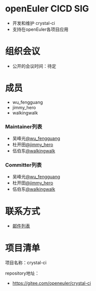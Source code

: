 # openEuler CICD SIG

- 开发和维护 crystal-ci
- 支持在openEuler各项目应用

# 组织会议

- 公开的会议时间：待定

# 成员

- wu_fengguang
- jimmy_hero
- walkingwalk

### Maintainer列表

- 吴峰光[@wu_fengguang](https://gitee.com/wu_fengguang)
- 杜开田[@jimmy_hero](https://gitee.com/jimmy_hero)
- 伍伯东[@walkingwalk](https://gitee.com/walkingwalk)

### Committer列表

- 吴峰光[@wu_fengguang](https://gitee.com/wu_fengguang)
- 杜开田[@jimmy_hero](https://gitee.com/jimmy_hero)
- 伍伯东[@walkingwalk](https://gitee.com/walkingwalk)

# 联系方式

- [邮件列表](crystal-ci@openeuler.org)


# 项目清单

项目名称：crystal-ci

repository地址：

- https://gitee.com/openeuler/crystal-ci

